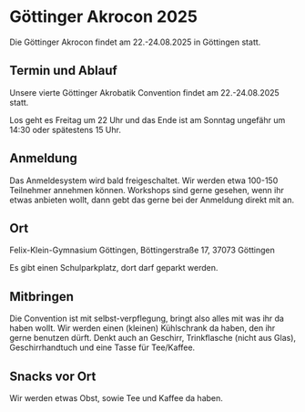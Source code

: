 # Göttinger Akrocon 2025

Die Göttinger Akrocon findet am 22.-24.08.2025 in Göttingen statt.


## Termin und Ablauf

Unsere vierte Göttinger Akrobatik Convention findet am 22.-24.08.2025 statt.

Los geht es Freitag um 22 Uhr und das Ende ist am Sonntag ungefähr um 14:30 oder spätestens 15 Uhr. 

## Anmeldung

Das Anmeldesystem wird bald freigeschaltet. Wir werden etwa 100-150 Teilnehmer annehmen können. 
Workshops sind gerne gesehen, wenn ihr etwas anbieten wollt, dann gebt das gerne bei der Anmeldung direkt mit an.

## Ort

Felix-Klein-Gymnasium Göttingen, Böttingerstraße 17, 37073 Göttingen

Es gibt einen Schulparkplatz, dort darf geparkt werden. 

## Mitbringen

Die Convention ist mit selbst-verpflegung, bringt also alles mit was ihr da haben wollt. 
Wir werden einen (kleinen) Kühlschrank da haben, den ihr gerne benutzen dürft. 
Denkt auch an Geschirr, Trinkflasche (nicht aus Glas), Geschirrhandtuch und eine Tasse für Tee/Kaffee.

## Snacks vor Ort

Wir werden etwas Obst, sowie Tee und Kaffee da haben. 
